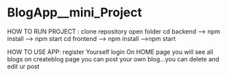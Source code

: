# BlogApp__mini_Project

HOW TO RUN PROJECT :
clone repository
open folder
cd backend --> npm install --> npm start
cd frontend --> npm install -->npm start


HOW TO USE APP:
register Yourself
login 
On HOME page you will see all blogs
on createblog page you can post your own blog...you can delete and edit ur post

